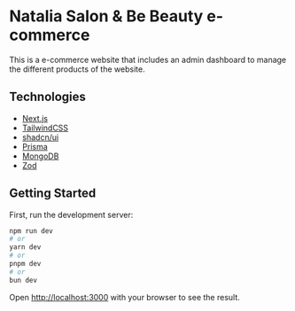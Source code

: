 # Natalia Salon & Be Beauty e-commerce

This is a e-commerce website that includes an admin dashboard to manage the different products of the website.

## Technologies

- [Next.js](https://nextjs.org/)
- [TailwindCSS](https://tailwindcss.com/)
- [shadcn/ui](https://ui.shadcn.com/)
- [Prisma](https://www.prisma.io/)
- [MongoDB](https://www.mongodb.com/)
- [Zod](https://zod.dev/)

## Getting Started

First, run the development server:

```bash
npm run dev
# or
yarn dev
# or
pnpm dev
# or
bun dev
```

Open [http://localhost:3000](http://localhost:3000) with your browser to see the result.
